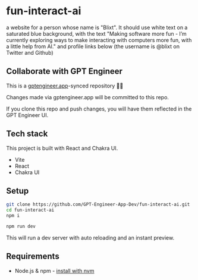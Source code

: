 # fun-interact-ai

a website for a person whose name is "Blixt". It should use white text on a saturated blue background, with the text "Making software more fun - I’m currently exploring ways to make interacting with computers more fun, with a little help from AI." and profile links below (the username is @blixt on Twitter and Github)

## Collaborate with GPT Engineer

This is a [gptengineer.app](https://gptengineer.app)-synced repository 🌟🤖

Changes made via gptengineer.app will be committed to this repo.

If you clone this repo and push changes, you will have them reflected in the GPT Engineer UI.

## Tech stack

This project is built with React and Chakra UI.

- Vite
- React
- Chakra UI

## Setup

```sh
git clone https://github.com/GPT-Engineer-App-Dev/fun-interact-ai.git
cd fun-interact-ai
npm i
```

```sh
npm run dev
```

This will run a dev server with auto reloading and an instant preview.

## Requirements

- Node.js & npm - [install with nvm](https://github.com/nvm-sh/nvm#installing-and-updating)
